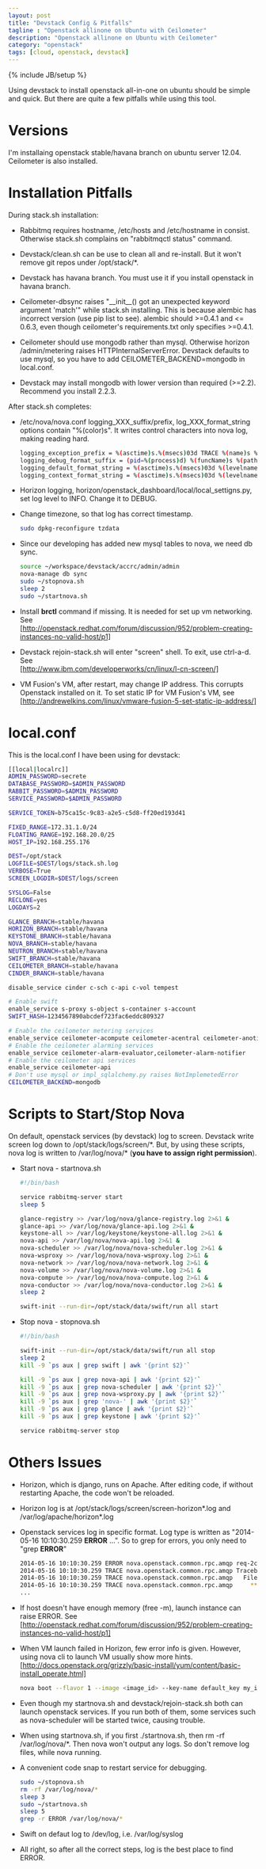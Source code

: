 ```yaml
---
layout: post
title: "Devstack Config & Pitfalls"
tagline : "Openstack allinone on Ubuntu with Ceilometer"
description: "Openstack allinone on Ubuntu with Ceilometer"
category: "openstack"
tags: [cloud, openstack, devstack]
---
```

{% include JB/setup %}

Using devstack to install openstack all-in-one on ubuntu should be simple and quick. But there are quite a few pitfalls while using this tool.

Versions
===

I'm installaing openstack stable/havana branch on ubuntu server 12.04. Ceilometer is also installed.

Installation Pitfalls
===

During stack.sh installation:

  * Rabbitmq requires hostname, /etc/hosts and /etc/hostname in consist. Otherwise stack.sh complains on "rabbitmqctl status" command.

  * Devstack/clean.sh can be use to clean all and re-install. But it won't remove git repos under /opt/stack/*.

  * Devstack has havana branch. You must use it if you install openstack in havana branch.

  * Ceilometer-dbsync raises "\_\_init\_\_() got an unexpected keyword argument 'match'" while stack.sh installing. This is because alembic has incorrect version (use pip list to see). alembic should >=0.4.1 and <= 0.6.3, even though ceilometer's requirements.txt only specifies >=0.4.1.

  * Ceilometer should use mongodb rather than mysql. Otherwise horizon /admin/metering raises HTTPInternalServerError. Devstack defaults to use mysql, so you have to add CEILOMETER_BACKEND=mongodb in local.conf.

  * Devstack may install mongodb with lower version than required (>=2.2). Recommend you install 2.2.3.

After stack.sh completes:

  * /etc/nova/nova.conf logging_XXX_suffix/prefix, log_XXX_format_string options contain "%(color)s". It writes control characters into nova log, making reading hard.  
    ```bash
    logging_exception_prefix = %(asctime)s.%(msecs)03d TRACE %(name)s %(instance)s  
    logging_debug_format_suffix = (pid=%(process)d) %(funcName)s %(pathname)s:%(lineno)d  
    logging_default_format_string = %(asctime)s.%(msecs)03d %(levelname)s %(name)s %(instance)s%(message)s      
    logging_context_format_string = %(asctime)s.%(msecs)03d %(levelname)s %(name)s %(request_id)s %(user_name)s %(project_name)s %(instance)s%(message)s  
    ```

  * Horizon logging, horizon/openstack_dashboard/local/local_settigns.py, set log level to INFO. Change it to DEBUG.

  * Change timezone, so that log has correct timestamp.  
    ```bash
    sudo dpkg-reconfigure tzdata
    ```

  * Since our developing has added new mysql tables to nova, we need db sync.  
    ```bash
    source ~/workspace/devstack/accrc/admin/admin
    nova-manage db sync
    sudo ~/stopnova.sh
    sleep 2
    sudo ~/startnova.sh
    ```

  * Install **brctl** command if missing. It is needed for set up vm networking. See  
    [http://openstack.redhat.com/forum/discussion/952/problem-creating-instances-no-valid-host/p1]

  * Devstack rejoin-stack.sh will enter "screen" shell. To exit, use ctrl-a-d. See  
    [http://www.ibm.com/developerworks/cn/linux/l-cn-screen/]

  * VM Fusion's VM, after restart, may change IP address. This corrupts Openstack installed on it. To set static IP for VM Fusion's VM, see  
    [http://andrewelkins.com/linux/vmware-fusion-5-set-static-ip-address/]

local.conf
===

This is the local.conf I have been using for devstack:

```bash
[[local|localrc]]
ADMIN_PASSWORD=secrete
DATABASE_PASSWORD=$ADMIN_PASSWORD
RABBIT_PASSWORD=$ADMIN_PASSWORD
SERVICE_PASSWORD=$ADMIN_PASSWORD

SERVICE_TOKEN=b75ca15c-9c83-a2e5-c5d8-ff20ed193d41

FIXED_RANGE=172.31.1.0/24
FLOATING_RANGE=192.168.20.0/25
HOST_IP=192.168.255.176

DEST=/opt/stack
LOGFILE=$DEST/logs/stack.sh.log
VERBOSE=True
SCREEN_LOGDIR=$DEST/logs/screen

SYSLOG=False
RECLONE=yes
LOGDAYS=2

GLANCE_BRANCH=stable/havana
HORIZON_BRANCH=stable/havana
KEYSTONE_BRANCH=stable/havana
NOVA_BRANCH=stable/havana
NEUTRON_BRANCH=stable/havana
SWIFT_BRANCH=stable/havana
CEILOMETER_BRANCH=stable/havana
CINDER_BRANCH=stable/havana

disable_service cinder c-sch c-api c-vol tempest

# Enable swift
enable_service s-proxy s-object s-container s-account
SWIFT_HASH=1234567890abcdef723fac6eddc809327

# Enable the ceilometer metering services
enable_service ceilometer-acompute ceilometer-acentral ceilometer-anotification ceilometer-collector
# Enable the ceilometer alarming services
enable_service ceilometer-alarm-evaluator,ceilometer-alarm-notifier
# Enable the ceilometer api services
enable_service ceilometer-api
# Don't use mysql or impl_sqlalchemy.py raises NotImplemetedError
CEILOMETER_BACKEND=mongodb
```

Scripts to Start/Stop Nova
===

On default, openstack services (by devstack) log to screen. Devstack write screen log down to /opt/stack/logs/screen/\*. But, by using these scripts, nova log is written to /var/log/nova/\* (**you have to assign right permission**).

  * Start nova - startnova.sh  
    ```bash
    #!/bin/bash

    service rabbitmq-server start
    sleep 5

    glance-registry >> /var/log/nova/glance-registry.log 2>&1 &
    glance-api >> /var/log/nova/glance-api.log 2>&1 &
    keystone-all >> /var/log/keystone/keystone-all.log 2>&1 &
    nova-api >> /var/log/nova/nova-api.log 2>&1 &
    nova-scheduler >> /var/log/nova/nova-scheduler.log 2>&1 &
    nova-wsproxy >> /var/log/nova/nova-wsproxy.log 2>&1 &
    nova-network >> /var/log/nova/nova-network.log 2>&1 &
    nova-volume >> /var/log/nova/nova-volume.log 2>&1 &
    nova-compute >> /var/log/nova/nova-compute.log 2>&1 &
    nova-conductor >> /var/log/nova/nova-conductor.log 2>&1 &
    sleep 2

    swift-init --run-dir=/opt/stack/data/swift/run all start
    ```

  * Stop nova - stopnova.sh  
    ```bash
    #!/bin/bash

    swift-init --run-dir=/opt/stack/data/swift/run all stop
    sleep 2
    kill -9 `ps aux | grep swift | awk '{print $2}'`

    kill -9 `ps aux | grep nova-api | awk '{print $2}'`
    kill -9 `ps aux | grep nova-scheduler | awk '{print $2}'`
    kill -9 `ps aux | grep nova-wsproxy.py | awk '{print $2}'`
    kill -9 `ps aux | grep 'nova-' | awk '{print $2}'`
    kill -9 `ps aux | grep glance | awk '{print $2}'`
    kill -9 `ps aux | grep keystone | awk '{print $2}'`

    service rabbitmq-server stop
    ```

Others Issues
===

  * Horizon, which is django, runs on Apache. After editing code, if without restarting Apache, the code won't be reloaded.

  * Horizon log is at /opt/stack/logs/screen/screen-horizon\*.log and /var/log/apache/horizon\*.log

  * Openstack services log in specific format. Log type is written as "2014-05-16 10:10:30.259 **ERROR** ...". So to grep for errors, you only need to "grep **ERROR**"  
    ```bash
    2014-05-16 10:10:30.259 ERROR nova.openstack.common.rpc.amqp req-2ccfcdc7-540c-4550-8e67-e4f175ceb865 admin demo Exception during message handling
    2014-05-16 10:10:30.259 TRACE nova.openstack.common.rpc.amqp Traceback (most recent call last):
    2014-05-16 10:10:30.259 TRACE nova.openstack.common.rpc.amqp   File "/opt/stack/nova/nova/openstack/common/rpc/amqp.py", line 461, in _process_data
    2014-05-16 10:10:30.259 TRACE nova.openstack.common.rpc.amqp     **args)
    ...
    ```

  * If host doesn't have enough memory (free \-m), launch instance can raise ERROR. See  
    [http://openstack.redhat.com/forum/discussion/952/problem-creating-instances-no-valid-host/p1]

  * When VM launch failed in Horizon, few error info is given. However, using nova cli to launch VM usually show more hints.  
    [http://docs.openstack.org/grizzly/basic-install/yum/content/basic-install_operate.html]  
    ```bash
    nova boot --flavor 1 --image <image_id> --key-name default_key my_instance
    ```

  * Even though my startnova.sh and devstack/rejoin-stack.sh both can launch openstack services. If you run both of them, some services such as nova-scheduler will be started twice, causing trouble.

  * When using startnova.sh, if you first ./startnova.sh, then rm \-rf /var/log/nova/\*. Then nova won't output any logs. So don't remove log files, while nova running.

  * A convenient code snap to restart service for debugging.  
    ```bash
    sudo ~/stopnova.sh
    rm -rf /var/log/nova/*
    sleep 3
    sudo ~/startnova.sh
    sleep 5
    grep -r ERROR /var/log/nova/*
    ```

  * Swift on defaut log to /dev/log, i.e. /var/log/syslog

  * All right, so after all the correct steps, log is the best place to find ERROR.


